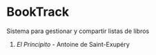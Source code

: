 # BookTrack
Sistema para gestionar y compartir listas de libros

1. *El Principito* - Antoine de Saint-Exupéry
